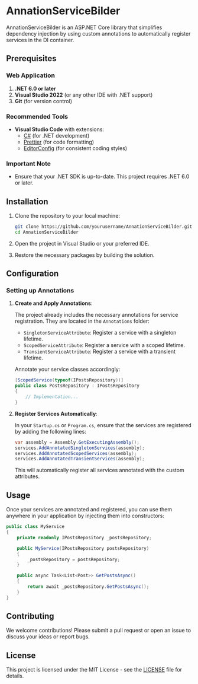 
# AnnationServiceBilder

AnnationServiceBilder is an ASP.NET Core library that simplifies dependency injection by using custom annotations to automatically register services in the DI container.

## Prerequisites

### Web Application

1. **.NET 6.0 or later**
2. **Visual Studio 2022** (or any other IDE with .NET support)
3. **Git** (for version control)

### Recommended Tools

- **Visual Studio Code** with extensions:
  - [C#](https://marketplace.visualstudio.com/items?itemName=ms-dotnettools.csharp) (for .NET development)
  - [Prettier](https://marketplace.visualstudio.com/items?itemName=esbenp.prettier-vscode) (for code formatting)
  - [EditorConfig](https://marketplace.visualstudio.com/items?itemName=EditorConfig.EditorConfig) (for consistent coding styles)

### Important Note

- Ensure that your .NET SDK is up-to-date. This project requires .NET 6.0 or later.

## Installation

1. Clone the repository to your local machine:

   ```bash
   git clone https://github.com/yourusername/AnnationServiceBilder.git
   cd AnnationServiceBilder
   ```

2. Open the project in Visual Studio or your preferred IDE.

3. Restore the necessary packages by building the solution.

## Configuration

### Setting up Annotations

1. **Create and Apply Annotations**:

   The project already includes the necessary annotations for service registration. They are located in the `Annotations` folder:

   - `SingletonServiceAttribute`: Register a service with a singleton lifetime.
   - `ScopedServiceAttribute`: Register a service with a scoped lifetime.
   - `TransientServiceAttribute`: Register a service with a transient lifetime.

   Annotate your service classes accordingly:

   ```csharp
   [ScopedService(typeof(IPostsRepository))]
   public class PostsRepository : IPostsRepository
   {
       // Implementation...
   }
   ```

2. **Register Services Automatically**:

   In your `Startup.cs` or `Program.cs`, ensure that the services are registered by adding the following lines:

   ```csharp
   var assembly = Assembly.GetExecutingAssembly();
   services.AddAnnotatedSingletonServices(assembly);
   services.AddAnnotatedScopedServices(assembly);
   services.AddAnnotatedTransientServices(assembly);
   ```

   This will automatically register all services annotated with the custom attributes.

## Usage

Once your services are annotated and registered, you can use them anywhere in your application by injecting them into constructors:

```csharp
public class MyService
{
    private readonly IPostsRepository _postsRepository;

    public MyService(IPostsRepository postsRepository)
    {
        _postsRepository = postsRepository;
    }

    public async Task<List<Post>> GetPostsAsync()
    {
        return await _postsRepository.GetPostsAsync();
    }
}
```

## Contributing

We welcome contributions! Please submit a pull request or open an issue to discuss your ideas or report bugs.

## License

This project is licensed under the MIT License - see the [LICENSE](LICENSE) file for details.
